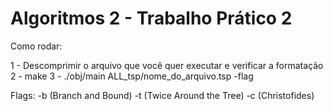 # Algoritmos 2 - Trabalho Prático 2

Como rodar:

1 - Descomprimir o arquivo que você quer executar e verificar a formatação
2 - make
3 - ./obj/main ALL_tsp/nome_do_arquivo.tsp -flag

Flags: -b (Branch and Bound)
       -t (Twice Around the Tree)
       -c (Christofides)